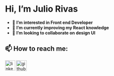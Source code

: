 # Hi, I’m Julio Rivas
- 👀 **I’m interested in Front end Developer**
- 🌱 **I’m currently improving my React knowledge**
- 💞️ **I’m looking to collaborate on design UI**


## 📫 How to reach me:

<a href="https://www.linkedin.com/in/julio-rivas-frontend" target="_blank">
  <img align="left" width="33" height="33" title="linkedin julio rivas" src="https://raw.githubusercontent.com/rahuldkjain/github-profile-readme-generator/master/src/images/icons/Social/linked-in-alt.svg"/></a>
  
<a href="https://github.com/Juliorivasz" target="_blank">
  <img align="left" width="35" heigth="35" title="github julio rivas" src="https://assets.ifttt.com/images/channels/2107379463/icons/monochrome_large.png"/>
 </a>


<!---
Juliorivasz/Juliorivasz is a ✨ special ✨ repository because its `README.md` (this file) appears on your GitHub profile.
You can click the Preview link to take a look at your changes.
--->
